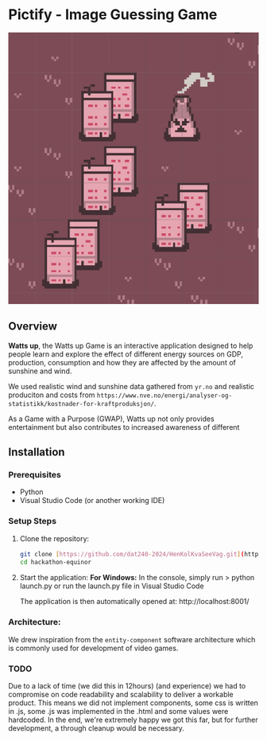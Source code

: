 # Pictify - Image Guessing Game

![Screenshot of Watts up](https://github.com/CKolle/hackathon-equinor/blob/main/docs/Screenshot1.png)

## Overview
**Watts up**, the Watts up Game is an interactive application designed to help people learn and explore the effect of different energy sources on GDP, production, consumption and how they are affected by the amount of sunshine and wind.

We used realistic wind and sunshine data gathered from `yr.no` and realistic produciton and costs from `https://www.nve.no/energi/analyser-og-statistikk/kostnader-for-kraftproduksjon/`.

As a Game with a Purpose (GWAP), Watts up not only provides entertainment but also contributes to increased awareness of different

## Installation

### Prerequisites
- Python
- Visual Studio Code (or another working IDE)

### Setup Steps

1. Clone the repository:
   ```bash
   git clone [https://github.com/dat240-2024/HenKolKvaSeeVag.git](https://github.com/CKolle/hackathon-equinor/)
   cd hackathon-equinor
   ```

3. Start the application:
   **For Windows:**
      In the console, simply run > python launch.py or run the launch.py file in Visual Studio Code 

   The application is then automatically opened at:
      http://localhost:8001/

### Architecture:
We drew inspiration from the `entity-component` software architecture which is commonly used for development of video games. 

### TODO
Due to a lack of time (we did this in 12hours) (and experience) we had to compromise on code readability and scalability to deliver a workable product.
This means we did not implement components, some css is written in .js, some .js was implemented in the .html and some values were hardcoded. In the end, we're extremely happy we got this far, but for further development, a through cleanup would be necessary. 
